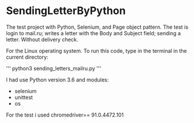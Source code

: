 # SendingLetterByPython
The test project with Python, Selenium, and Page object pattern.  The test is login to mail.ru; writes a letter with the Body and Subject field; sending a letter. Without delivery check.

For the Linux operating system. To run this code, type in the terminal in the current directory:

'''
python3 sending_letters_mailru.py
'''

I had use Python version 3.6 and modules:
- selenium
- unittest
- os

For the test i used chromedriver== 91.0.4472.101
